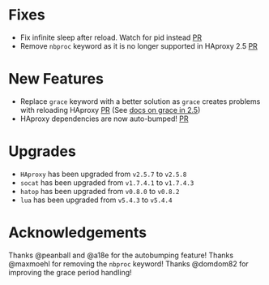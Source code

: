 # Fixes
- Fix infinite sleep after reload. Watch for pid instead [PR](https://github.com/cloudfoundry/haproxy-boshrelease/pull/299)
- Remove `nbproc` keyword as it is no longer supported in HAproxy 2.5 [PR](https://github.com/cloudfoundry/haproxy-boshrelease/pull/300)

# New Features
- Replace `grace` keyword with a better solution as `grace` creates problems with reloading HAproxy [PR](https://github.com/cloudfoundry/haproxy-boshrelease/pull/302) (See [docs on grace in 2.5](https://docs.haproxy.org/2.5/configuration.html#grace))
- HAproxy dependencies are now auto-bumped! [PR](https://github.com/cloudfoundry/haproxy-boshrelease/pull/298)

# Upgrades

- `HAproxy` has been upgraded from `v2.5.7` to `v2.5.8`
- `socat` has been upgraded from `v1.7.4.1` to `v1.7.4.3`
- `hatop` has been upgraded from `v0.8.0` to `v0.8.2`
- `lua` has been upgraded from `v5.4.3` to `v5.4.4`


# Acknowledgements

Thanks @peanball and @a18e for the autobumping feature!
Thanks @maxmoehl for removing the `nbproc` keyword!
Thanks @domdom82 for improving the grace period handling!
